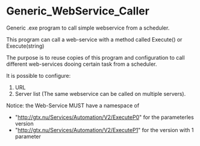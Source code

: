 # Generic_WebService_Caller
Generic .exe program to call simple webservice from a scheduler.

This program can call a web-service with a method called Execute() or Execute(string)

The purpose is to reuse copies of this program and configuration to call different web-services dooing certain task from a scheduler.

It is possible to configure:

1) URL
2) Server list (The same webservice can be called on multiple servers).

Notice: the Web-Service MUST have a namespace of 
* "http://gtx.nu/Services/Automation/V2/ExecuteP0" for the parameterles version 
* "http://gtx.nu/Services/Automation/V2/ExecuteP1" for the version with 1 parameter
